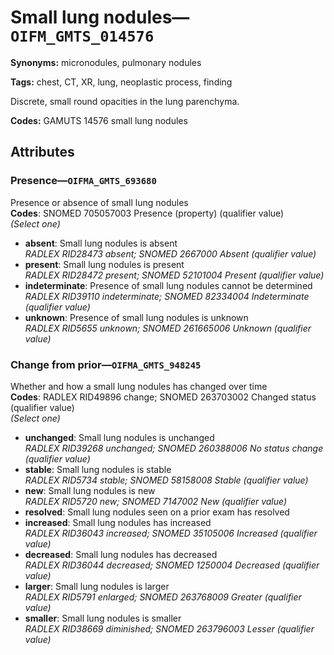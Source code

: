 # Small lung nodules—`OIFM_GMTS_014576`

**Synonyms:** micronodules, pulmonary nodules

**Tags:** chest, CT, XR, lung, neoplastic process, finding

Discrete, small round opacities in the lung parenchyma.

**Codes:** GAMUTS 14576 small lung nodules

## Attributes

### Presence—`OIFMA_GMTS_693680`

Presence or absence of small lung nodules  
**Codes**: SNOMED 705057003 Presence (property) (qualifier value)  
*(Select one)*

- **absent**: Small lung nodules is absent  
_RADLEX RID28473 absent; SNOMED 2667000 Absent (qualifier value)_
- **present**: Small lung nodules is present  
_RADLEX RID28472 present; SNOMED 52101004 Present (qualifier value)_
- **indeterminate**: Presence of small lung nodules cannot be determined  
_RADLEX RID39110 indeterminate; SNOMED 82334004 Indeterminate (qualifier value)_
- **unknown**: Presence of small lung nodules is unknown  
_RADLEX RID5655 unknown; SNOMED 261665006 Unknown (qualifier value)_

### Change from prior—`OIFMA_GMTS_948245`

Whether and how a small lung nodules has changed over time  
**Codes**: RADLEX RID49896 change; SNOMED 263703002 Changed status (qualifier value)  
*(Select one)*

- **unchanged**: Small lung nodules is unchanged  
_RADLEX RID39268 unchanged; SNOMED 260388006 No status change (qualifier value)_
- **stable**: Small lung nodules is stable  
_RADLEX RID5734 stable; SNOMED 58158008 Stable (qualifier value)_
- **new**: Small lung nodules is new  
_RADLEX RID5720 new; SNOMED 7147002 New (qualifier value)_
- **resolved**: Small lung nodules seen on a prior exam has resolved  
- **increased**: Small lung nodules has increased  
_RADLEX RID36043 increased; SNOMED 35105006 Increased (qualifier value)_
- **decreased**: Small lung nodules has decreased  
_RADLEX RID36044 decreased; SNOMED 1250004 Decreased (qualifier value)_
- **larger**: Small lung nodules is larger  
_RADLEX RID5791 enlarged; SNOMED 263768009 Greater (qualifier value)_
- **smaller**: Small lung nodules is smaller  
_RADLEX RID38669 diminished; SNOMED 263796003 Lesser (qualifier value)_